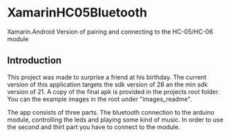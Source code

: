 # XamarinHC05Bluetooth
Xamarin.Android Version of pairing and connecting to the HC-05/HC-06 module

## Introduction
This project was made to surprise a friend at his birthday.
The current version of this application targets the sdk version of 28 an the min sdk version of 21.
A copy of the final apk is provided in the projects root folder.
You can the example images in the root under "images_readme".

The app consists of three parts. The bluetooth connection to the arduino module, controlling the leds and playing some kind of music.
In order to use the second and thirt part you have to connect to the module.
